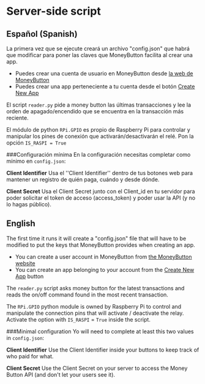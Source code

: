 
# Server-side script

## Español (Spanish)

La primera vez que se ejecute creará un archivo "config.json" que habrá que modificar para poner las claves que MoneyButton facilita al crear una app.

* Puedes crear una cuenta de usuario en MoneyButton desde [la web de MoneyButton](https://www.moneybutton.com/)
* Puedes crear una app perteneciente a tu cuenta desde el botón [Create New App](https://www.moneybutton.com/settings/apps/create)

El script `reader.py` pide a money button las últimas transacciones y lee la orden de apagado/encendido que se encuentra en la transacción más reciente.

El módulo de python `RPi.GPIO` es propio de Raspberry Pi para controlar y manipular los pines de conexión que activarán/desactivarán el relé. Pon la opción `IS_RASPI = True`

###Configuración mínima
En la configuración necesitas completar como mínimo en `config.json`:

**Client Identifier**
Usa el ''Client Identifier'' dentro de tus botones web para mantener un registro de quién paga, cuándo y desde dónde.

**Client Secret**
Usa el Client Secret junto con el Client_id en tu servidor para poder solicitar el token de acceso (access_token) y poder usar la API (y no lo hagas público).

## English

The first time it runs it will create a "config.json" file that will have to be modified to put the keys that MoneyButton provides when creating an app.

* You can create a user account in MoneyButton from [the MoneyButton website](https://www.moneybutton.com/)
* You can create an app belonging to your account from the [Create New App](https://www.moneybutton.com/settings/apps/create) button

The `reader.py` script asks money button for the latest transactions and reads the on/off command found in the most recent transaction.

The `RPi.GPIO` python module is owned by Raspberry Pi to control and manipulate the connection pins that will activate / deactivate the relay. Activate the option with `IS_RASPI` = `True` inside the script.

###Minimal configuration
Yo will need to complete at least this two values in `config.json`:

**Client Identifier**
Use the Client Identifier inside your buttons to keep track of who paid for what.

**Client Secret**
Use the Client Secret on your server to access the Money Button API (and don't let your users see it).